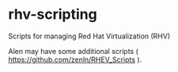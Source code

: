 # rhv-scripting
Scripts for managing Red Hat Virtualization (RHV)

Alen may have some additional scripts ( https://github.com/zenln/RHEV_Scripts ).
